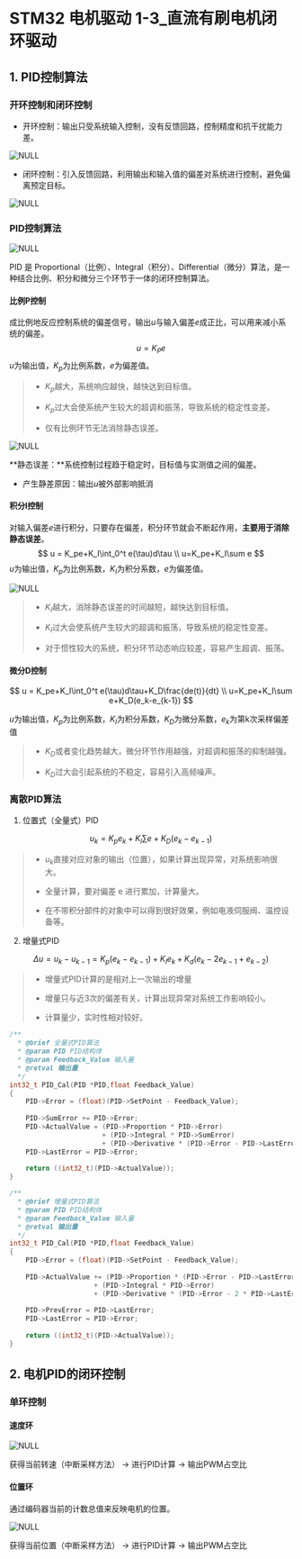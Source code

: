 # STM32 电机驱动 1-3_直流有刷电机闭环驱动

##  1. PID控制算法

### 开环控制和闭环控制

- 开环控制：输出只受系统输入控制，没有反馈回路，控制精度和抗干扰能力差。

![NULL](picture_1.jpg)

- 闭环控制：引入反馈回路，利用输出和输入值的偏差对系统进行控制，避免偏离预定目标。

![NULL](picture_2.jpg)

### PID控制算法

![NULL](picture_3.jpg)

PID 是 Proportional（比例）、Integral（积分）、Differential（微分）算法，是一种结合比例、积分和微分三个环节于一体的闭环控制算法。

#### 比例P控制

成比例地反应控制系统的偏差信号，输出$u$与输入偏差$e$成正比，可以用来减小系统的偏差。
$$
u = K_Pe
$$
$u$为输出值，$K_p$为比例系数，$e$为偏差值。

> - $K_p$越大，系统响应越快，越快达到目标值。
>
> - $K_p$过大会使系统产生较大的超调和振荡，导致系统的稳定性变差。
>
> - 仅有比例环节无法消除静态误差。

![NULL](picture_4.jpg)

**静态误差：**系统控制过程趋于稳定时，目标值与实测值之间的偏差。

- 产生静差原因：输出$u$被外部影响抵消

#### 积分I控制

对输入偏差$e$进行积分，只要存在偏差，积分环节就会不断起作用，**主要用于消除静态误差**。
$$
u = K_pe+K_I\int_0^t e(\tau)d\tau
\\
u=K_pe+K_I\sum e
$$
$u$为输出值，$K_p$为比例系数，$K_I$为积分系数，$e$为偏差值。

![NULL](picture_5.jpg)

> - $K_I$越大，消除静态误差的时间越短，越快达到目标值。
>
> - $K_I$过大会使系统产生较大的超调和振荡，导致系统的稳定性变差。
>
> - 对于惯性较大的系统，积分环节动态响应较差，容易产生超调、振荡。

#### 微分D控制

$$
u = K_pe+K_I\int_0^t e(\tau)d\tau+K_D\frac{de(t)}{dt}
\\
u=K_pe+K_I\sum e+K_D(e_k-e_{k-1})
$$

$u$为输出值，$K_p$为比例系数，$K_I$为积分系数，$K_D$为微分系数，$e_k$为第k次采样偏差值

> - $K_D$或者变化趋势越大，微分环节作用越强，对超调和振荡的抑制越强。
>
> - $K_D$过大会引起系统的不稳定，容易引入高频噪声。

### 离散PID算法

1. 位置式（全量式）PID

$$
u_k=K_pe_k+K_I\sum e+K_D(e_k-e_{k-1})
$$

>- $u_k$直接对应对象的输出（位置），如果计算出现异常，对系统影响很大。
>
>- 全量计算，要对偏差 e 进行累加，计算量大。
>
>- 在不带积分部件的对象中可以得到很好效果，例如电液伺服阀、温控设备等。

2. 增量式PID

$$
\Delta u = u_k-u_{k-1} = K_p(e_k-e_{k-1})+K_Ie_k+K_d(e_k-2e_{k-1}+e_{k-2})
$$
>- 增量式PID计算的是相对上一次输出的增量
>
>- 增量只与近3次的偏差有关，计算出现异常对系统工作影响较小。
>
>- 计算量少，实时性相对较好。

```c
/**
  * @brief 全量式PID算法
  * @param PID PID结构体
  * @param Feedback_Value 输入量
  * @retval 输出量
  */
int32_t PID_Cal(PID *PID,float Feedback_Value)
{
    PID->Error = (float)(PID->SetPoint - Feedback_Value);                   /* 计算偏差 */
    
    PID->SumError += PID->Error;
    PID->ActualValue = (PID->Proportion * PID->Error)                       /* 比例环节 */
                       + (PID->Integral * PID->SumError)                    /* 积分环节 */
                       + (PID->Derivative * (PID->Error - PID->LastError)); /* 微分环节 */
    PID->LastError = PID->Error;
    
    return ((int32_t)(PID->ActualValue));                                   /* 返回计算后输出的数值 */
}

/**
  * @brief 增量式PID算法
  * @param PID PID结构体
  * @param Feedback_Value 输入量
  * @retval 输出量
  */
int32_t PID_Cal(PID *PID,float Feedback_Value)
{
    PID->Error = (float)(PID->SetPoint - Feedback_Value);                   /* 计算偏差 */
    
    PID->ActualValue += (PID->Proportion * (PID->Error - PID->LastError))                       /* 比例环节 */
                     + (PID->Integral * PID->Error)                                             /* 积分环节 */
                     + (PID->Derivative * (PID->Error - 2 * PID->LastError + PID->PrevError));  /* 微分环节 */
    
    PID->PrevError = PID->LastError;                                        /* 存储偏差，用于下次计算 */
    PID->LastError = PID->Error;
    
    return ((int32_t)(PID->ActualValue));                                   /* 返回计算后输出的数值 */
}
```

## 2. 电机PID的闭环控制

### 单环控制

#### 速度环

![NULL](picture_6.jpg)

获得当前转速（中断采样方法） -> 进行PID计算 -> 输出PWM占空比

#### 位置环

通过编码器当前的计数总值来反映电机的位置。

![NULL](picture_7.jpg)

获得当前位置（中断采样方法） -> 进行PID计算 -> 输出PWM占空比